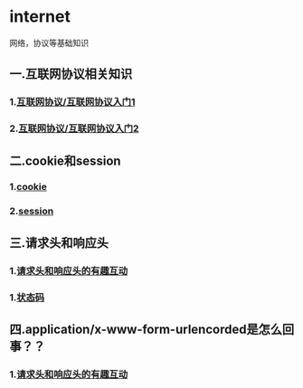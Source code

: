 # internet
网络，协议等基础知识

## 一.互联网协议相关知识
### 1.[互联网协议/互联网协议入门1](./互联网协议/互联网协议入门1.md)
### 2.[互联网协议/互联网协议入门2](./互联网协议/互联网协议入门2.md)

## 二.cookie和session
### 1.[cookie](./cookie和session/cookie.md)
### 2.[session](./cookie和session/session.md)

## 三.请求头和响应头
### 1.[请求头和响应头的有趣互动](./请求头和响应头/请求头和响应头的有趣互动.md)
### 1.[状态码](./请求头和响应头/状态码.md)

## 四.application/x-www-form-urlencorded是怎么回事？？
### 1.[请求头和响应头的有趣互动](./application/x-www-form-urlencorded.md)

